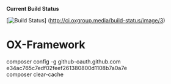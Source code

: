**Current Build Status**

[![Build Status](http://ci.oxgroup.media/build-status/image/3)]
(http://ci.oxgroup.media/build-status/image/3)

# OX-Framework
composer config -g github-oauth.github.com e34ac765c7edf02feef261380800d1108b7a0a7e
<br>composer clear-cache
